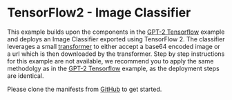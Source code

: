 # TensorFlow2 - Image Classifier

This example builds upon the components in the [GPT-2 Tensorflow](gpt-2/) example and deploys an Image Classifier exported using TensorFlow 2. The classifier leverages a small [transformer](gpt-2/transformer.md) to either accept a base64 encoded image or a url which is then downloaded by the transformer. Step by step instructions for this example are not available, we recommend you to apply the same methodolgy as in the [GPT-2 Tensorflow](gpt-2/) example, as the deployment steps are identical. 

Please clone the manifests from [GitHub](https://github.com/coreweave/kubernetes-cloud/tree/master/online-inference/image-classifier) to get started.

